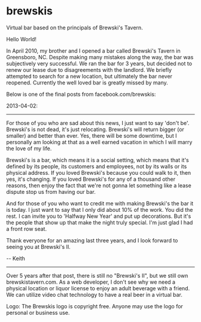 # brewskis
Virtual bar based on the principals of Brewski's Tavern.

Hello World!

In April 2010, my brother and I opened a bar called Brewski's Tavern in Greensboro, NC. Despite making many mistakes along the way, the bar was subjectively very successful. We ran the bar for 3 years, but decided not to renew our lease due to disagreements with the landlord. We briefly attempted to search for a new location, but ultimately the bar never reopened. Currently the well loved bar is greatly missed by many.


Below is one of the final posts from facebook.com/brewskis:


2013-04-02:

*****************************
For those of you who are sad about this news, I just want to say 'don't be'. Brewski's is not dead, it's just relocating. Brewski's will return bigger (or smaller) and better than ever. Yes, there will be some downtime, but I personally am looking at that as a well earned vacation in which I will marry the love of my life.

Brewski's is a bar, which means it is a social setting, which means that it's defined by its people, its customers and employees, not by its walls or its physical address. If you loved Brewski's because you could walk to it, then yes, it's changing. If you loved Brewski's for any of a thousand other reasons, then enjoy the fact that we're not gonna let something like a lease dispute stop us from having our bar.

And for those of you who want to credit me with making Brewski's the bar it is today. I just want to say that I only did about 10% of the work. You did the rest. I can invite you to 'Halfway New Year' and put up decorations. But it's the people that show up that make the night truly special. I'm just glad I had a front row seat.

Thank everyone for an amazing last three years, and I look forward to seeing you at Brewski's II.

-- Keith

*****************************


Over 5 years after that post, there is still no "Brewski's II", but we still own brewskistavern.com. As a web developer, I don't see why we need a physical location or liquor license to enjoy an adult beverage with a friend. We can utilize video chat technology to have a real beer in a virtual bar.


Logo:
The Brewskis logo is copyright free. Anyone may use the logo for personal or business use.
